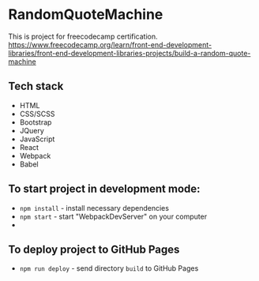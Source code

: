 # RandomQuoteMachine

This is project for freecodecamp certification.
https://www.freecodecamp.org/learn/front-end-development-libraries/front-end-development-libraries-projects/build-a-random-quote-machine

## Tech stack

- HTML
- CSS/SCSS
- Bootstrap
- JQuery
- JavaScript
- React
- Webpack
- Babel

## To start project in development mode:

- `npm install` - install necessary dependencies
- `npm start` - start "WebpackDevServer" on your computer
- 
## To deploy project to GitHub Pages

- `npm run deploy` - send directory `build` to GitHub Pages
